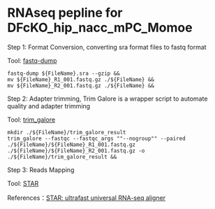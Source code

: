 RNAseq pepline for DFcKO_hip_nacc_mPC_Momoe
=============================================

Step 1: Format Conversion, converting sra format files to fastq format

Tool: [fastq-dump](https://github.com/ncbi/sra-tools)

```
fastq-dump ${FileName}.sra --gzip &&
mv ${FileName}_R1_001.fastq.gz ./${FileName} &&
mv ${FileName}_R2_001.fastq.gz ./${FileName} &&
```


Step 2: Adapter trimming, Trim Galore is a wrapper script to automate quality and adapter trimming

Tool: [trim_galore](https://www.bioinformatics.babraham.ac.uk/projects/trim_galore/)

```
mkdir ./${FileName}/trim_galore_result
trim_galore --fastqc --fastqc_args ""--nogroup"" --paired ./${FileName}/${FileName}_R1_001.fastq.gz ./${FileName}/${FileName}_R2_001.fastq.gz -o ./${FileName}/trim_galore_result &&
```

Step 3: Reads Mapping

Tool: [STAR](https://github.com/alexdobin/STAR) 

References：[STAR: ultrafast universal RNA-seq aligner](https://pubmed.ncbi.nlm.nih.gov/23104886/)



